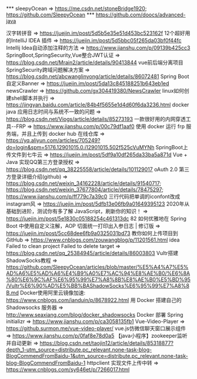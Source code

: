 *** sleepyOcean => https://me.csdn.net/stoneBridge1920; https://github.com/SleepyOcean
*** https://github.com/doocs/advanced-java

汉字转拼音 => https://juejin.im/post/5d5b5e35e51d453bc523162f
12个超好用的IntelliJ IDEA 插件 => https://juejin.im/post/5d5bbc05f265da03bf0f44fc
Intellij Idea自动添加注释的方法 => https://www.jianshu.com/p/09139b425cc3
SpringBoot,SpringSecurity,Vue整合JWT认证 => https://blog.csdn.net/Mrain2/article/details/90413844
vue前后端分离项目SpringSecurity跨域问题解决方案 => https://blog.csdn.net/abcwanglinyong/article/details/86072481
Spring Boot自定义Banner => https://juejin.im/post/5da13c845188251b643eb1ed
newsCrawler => https://github.com/gx304419380/NewsCrawler
linux如何创建shell脚本并执行 => https://jingyan.baidu.com/article/84b4f5655e1d4d60f6da3236.html
docker java 应用日志时间与系统不一致的问题 => https://blog.csdn.net/Viogs/article/details/85273193
一款很好用的内网穿透工具--FRP => https://www.jianshu.com/p/00c79df1aaf0
使用 docker 运行 frp 服务端，并且上传到 docker hub 在线仓库 => https://yq.aliyun.com/articles/705249?do=login&spm=5176.12901015.0.i12901015.502f525cVuMYNh
SpringBoot上传文件到七牛云 => https://juejin.im/post/5df9a10df265da33ba5a871d
Vue + Java 实现QQ第三方登录授权 => https://blog.csdn.net/qq_38225558/article/details/101129017
oAuth 2.0 第三方登录详细介绍(github) => https://blog.csdn.net/weixin_34162228/article/details/91540717; https://blog.csdn.net/weixin_37677804/article/details/78475297; https://www.jianshu.com/p/ff779c7a39c0
三行代码把单调的iconfont改成instagram风 => https://juejin.im/post/5dfb13e06fb9a01649395123
2020年从基础到进阶，测试你有多了解 JavaScript，刷新你的知识！ => https://juejin.im/post/5e1830c05188254c461313dc      82
如何优雅地在 Spring Boot 中使用自定义注解，AOP 切面统一打印出入参日志 | 修订版 => https://juejin.im/post/5cc68dee6fb9a0325031bd73
教你如何上传项目到GitHub => https://www.cnblogs.com/zouwangblog/p/11201561.html
idea Failed to clean project Failed to delete target => https://blog.csdn.net/qq_25384945/article/details/86003803
Vultr搭建ShadowSocks教程 => https://github.com/SleepyOcean/articles/blob/master/%E5%A4%A7%E5%AD%A6%E5%AD%A6%E4%B9%A0%E7%AC%94%E8%AE%B0/%E6%8A%80%E6%9C%AF%E6%95%99%E7%A8%8B%E8%AE%B0%E5%BD%95/Vultr%E6%90%AD%E5%BB%BAShadowSocks%E6%95%99%E7%A8%8B.md
Docker使用阿里云镜像加速: https://www.cnblogs.com/ianduin/p/8678922.html
用 Docker 搭建自己的 Shadowsocks 服务器 => http://www.seaxiang.com/blog/docker_shadowsocks
Docker 部署 Spring initializr => https://www.jianshu.com/p/ca3058135fb1
Vue-Video-Player => https://github.surmon.me/vue-video-player/
vue.js仿微信聊天窗口展示组件 => https://www.jianshu.com/p/0faf8e78d0a5
【java小程序】zookeeper监听并自动更新 => https://blog.csdn.net/taojin12/article/details/85318877?depth_1-utm_source=distribute.pc_relevant.none-task-blog-BlogCommendFromBaidu-1&utm_source=distribute.pc_relevant.none-task-blog-BlogCommendFromBaidu-1
httpclient 实现文件上传中转 => https://www.cnblogs.com/sy646et/p/7266017.html